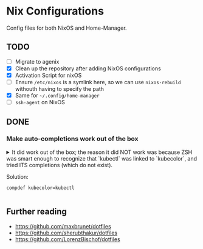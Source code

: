 # Nix Configurations

Config files for both NixOS and Home-Manager.

## TODO

- [ ] Migrate to agenix
- [x] Clean up the repository after adding NixOS configurations
- [x] Activation Script for nixOS
- [ ] Ensure `/etc/nixos` is a symlink here, so we can use `nixos-rebuild` withouth having to specify the path
- [x] Same for `~/.config/home-manager`
- [ ] `ssh-agent` on NixOS

## DONE

### Make auto-completions work out of the box

<details>
<summary>
It did work out of the box; the reason it did NOT work was because ZSH was smart enough to recognize that `kubectl` was linked to `kubecolor`, and tried ITS completions (which do not exist).

Solution:

    compdef kubecolor=kubectl

</summary>

Currently, completions from "unmanaged" packages do not work out of the box.

The `kubectl` package for example contains `share/zsh/site-functions/_kubectl`, but this is not linked or added to `$fpath`.

[Setting up zsh completions for tools installed via home-manager](https://knezevic.ch/posts/zsh-completion-for-tools-installed-via-home-manager/) describes how to locate & copy all completion files in a separate folder, but I was not yet able to work out how this works using Home Manager.

[The documentation](https://nix-community.github.io/home-manager/options.html#opt-programs.zsh.enableCompletion) says to add `environment.pathsToLink = [ "/share/zsh" ];` to "your system configuration", but since I don't use NixOS, how can I achieve this?


`fd`ing through `/nix`, I found out that the `_kubectl` (and other) file is indeed copied into the current `home-manager-path` module (`/nix/store/wrnxc15nj5snc6cjq5rl49d332b1hl61-home-manager-path/share`), which is linked as `~/.nix-profile/share`, which in turn is in `$fpath` (but it still doesn't work)

</details>


## Further reading

* https://github.com/maxbrunet/dotfiles
* https://github.com/sherubthakur/dotfiles
* https://github.com/LorenzBischof/dotfiles
